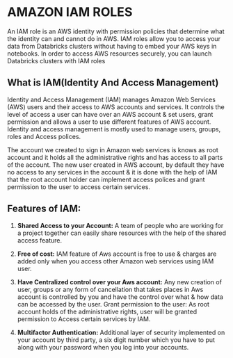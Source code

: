 # AMAZON IAM ROLES


An IAM role is an AWS identity with permission policies that determine what the identity can and cannot do in AWS. 
IAM roles allow you to access your data from Databricks clusters without having to embed your AWS keys in notebooks.
In order to access AWS resources securely, you can launch Databricks clusters with IAM roles


## What is IAM(Identity And Access Management)


Identity and Access Management (IAM) manages Amazon Web Services (AWS) users and their access to AWS accounts and services. It controls the level of access a user can have over an AWS account & set users, grant permission and allows a user to use different features of AWS account. Identity and access management is mostly used to manage users, groups, roles and Access polices.


The account we created to sign in Amazon web services is knows as root account and it holds all the administrative rights and has access to all parts of the account. The new user created in AWS account, by default they have no access to any services in the account & it is done with the help of IAM that the root account holder can implement access polices and grant permission to the user to access certain services.


## Features of IAM:

1. **Shared Access to your Account:** A team of people who are working for a project together can easily share resources with the help of the shared access feature.


2. **Free of cost:** IAM feature of Aws account is free to use & charges are added only when you access other Amazon web services using IAM user.


3. **Have Centralized control over your Aws account:** Any new creation of user, groups or any form of cancellation that takes places in Aws account is controlled by you and have the control over what & how data can be accessed by the user.
Grant permission to the user: As root account holds of the administrative rights, user will be granted permission to Access certain services by IAM.


4. **Multifactor Authentication:** Additional layer of security implemented on your account by third party, a six digit number which you have to put along with your password when you log into your accounts.
